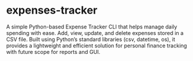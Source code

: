 # expenses-tracker
A simple Python-based Expense Tracker CLI that helps manage daily spending with ease. Add, view, update, and delete expenses stored in a CSV file. Built using Python’s standard libraries (csv, datetime, os), it provides a lightweight and efficient solution for personal finance tracking with future scope for reports and GUI.
